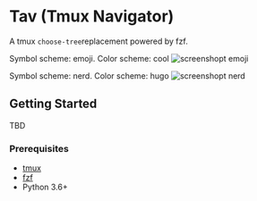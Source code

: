 # Tav (Tmux Navigator)

A tmux `choose-tree`replacement powered by fzf.

Symbol scheme: emoji. Color scheme: cool
![screenshopt emoji](https://github.com/mudox/tav/blob/master/asset/image/emoji.png)

Symbol scheme: nerd. Color scheme: hugo
![screenshopt nerd](https://github.com/mudox/tav/blob/master/asset/image/nerd.png)

## Getting Started

TBD

### Prerequisites

- [tmux](https://github.com/tmux/tmux)
- [fzf](https://github.com/junegunn/fzf)
-  Python 3.6+
